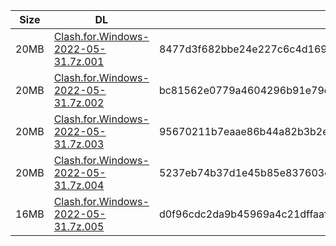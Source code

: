 |    Size   |     DL  | sha512sum |
|  ---  |  ---  |  ---  |
| 20MB | [Clash.for.Windows-2022-05-31.7z.001](https://cdn.jsdelivr.net/gh/appleians/cfw_intel@main/Clash.for.Windows-2022-05-31.7z.001) | 8477d3f682bbe24e227c6c4d169dfdb28e82af2418ae73b80c5c175de3ff79b862106112e9b1b0c242bed2cec45afb564b252b120418e04816be3a0fd50a9d46 |
| 20MB | [Clash.for.Windows-2022-05-31.7z.002](https://cdn.jsdelivr.net/gh/appleians/cfw_intel@main/Clash.for.Windows-2022-05-31.7z.002) | bc81562e0779a4604296b91e79e6583816e11cbfacce9f854096d7fff790d2076b9dc98f7f8bad2c4bd753be1464f9b8c339e5790dfaddb7477a0b089cac8582 |
| 20MB | [Clash.for.Windows-2022-05-31.7z.003](https://cdn.jsdelivr.net/gh/appleians/cfw_intel@main/Clash.for.Windows-2022-05-31.7z.003) | 95670211b7eaae86b44a82b3b2e59447af89418335d047ed00d116039b9c02f2949cc262d9ec1a597901c21d4d072e72af88f97be37e0f3cf9226115e3877355 |
| 20MB | [Clash.for.Windows-2022-05-31.7z.004](https://cdn.jsdelivr.net/gh/appleians/cfw_intel@main/Clash.for.Windows-2022-05-31.7z.004) | 5237eb74b37d1e45b85e837603c21a1a39045be552cded9a7995e2e3df58da24bba1fb1d8776ae26646d7025f78170ccf035f1ceb3932269e7af1c54ec5c6ad1 |
| 16MB | [Clash.for.Windows-2022-05-31.7z.005](https://cdn.jsdelivr.net/gh/appleians/cfw_intel@main/Clash.for.Windows-2022-05-31.7z.005) | d0f96cdc2da9b45969a4c21dffaafe433587436245a6b746073cf20c18555067ca9f659fbf0285b8d7c81ed1a65b5e1c78c00614b5c1d487f8560c31bd71e48e |
